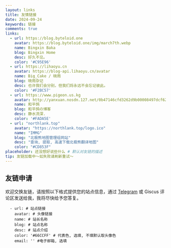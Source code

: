 ```yaml
---
layout: links
title: 友情链接
date: 2024-09-24
keywords: 链接
comments: true
links:
  - url: https://blog.byteloid.one
    avatar: https://blog.byteloid.one/img/march7th.webp
    name: Bingxin Baka
    blog: Bingxin Home
    desc: 好久不见。 
    color: '#C95E96'
  - url: https://lihaoyu.cn
    avatar: https://blog-api.lihaoyu.cn/avatar
    name: Big_Cake / 晓雨
    blog: 晓雨杂记
    desc: 也许我们会分别，但我们将永远不会忘记彼此。
    color: '#F2BC57'
  - url: https://www.pigeon.us.kg
    avatar: http://yanxuan.nosdn.127.net/0b47146cfd3262d9b00008497dcf6230.jpg
    name: 和平鸽
    blog: 和平鸽の博客
    desc: 静水流深.
    color: '#FADA5E'
  - url: "northlank.top"
    avatar: "https://northlank.top/logo.ico"
    name: "IMMG"
    blog: "北极熊地图管理组网站"
    desc: "查询, 提取, 高速下载北极熊翻译地图"
    color: "#CD853F"
placeholder: 还没想好说些什么 # 默认对友链的描述
tip: 友链加载中～如失败请刷新重试～
---
```


## 友链申请

欢迎交换友链，请按照以下格式提供您的站点信息，通过 [Telegram](https://t.me/siyuan1kyr) 或 Giscus 评论区发送给我，我将尽快给予您答复。

```
  - url: # 站点链接
    avatar: # 头像链接
    name: # 站长名称
    blog: # 站点名称
    desc: # 站点介绍
    color: '#66CCFF' # 代表色, 选填, 不填默认取头像色
    email: '' #电子邮箱, 选填
```
